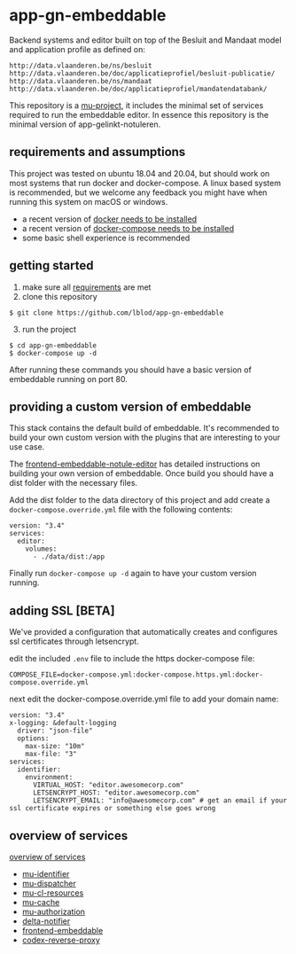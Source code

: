 # app-gn-embeddable
Backend systems and editor built on top of the Besluit and Mandaat model and application profile as defined on:

    http://data.vlaanderen.be/ns/besluit
    http://data.vlaanderen.be/doc/applicatieprofiel/besluit-publicatie/
    http://data.vlaanderen.be/ns/mandaat
    http://data.vlaanderen.be/doc/applicatieprofiel/mandatendatabank/

This repository is a [mu-project](https://github.com/mu-semtech/mu-project), it includes the minimal set of services required to run the embeddable editor. In essence this repository is the minimal version of app-gelinkt-notuleren.

## requirements and assumptions
This project was tested on ubuntu 18.04 and 20.04, but should work on most systems that run docker and docker-compose. A linux based system is recommended, but we welcome any feedback you might have when running this system on macOS or windows.

 * a recent version of [docker needs to be installed](https://docs.docker.com/get-docker/)
 * a recent version of [docker-compose needs to be installed](https://docs.docker.com/compose/install/)
 * some basic shell experience is recommended
 
## getting started
 
 1. make sure all [requirements](#requirements-and-assumptions) are met
 2. clone this repository
 ```
 $ git clone https://github.com/lblod/app-gn-embeddable
 ```
 3. run the project
 ```
$ cd app-gn-embeddable
$ docker-compose up -d
 ```

After running these commands you should have a basic version of embeddable running on port 80.

## providing a custom version of embeddable
This stack contains the default build of embeddable. It's recommended to build your own custom version with the plugins that are interesting to your use case.

The [frontend-embeddable-notule-editor](https://github.com/lblod/frontend-embeddable-notule-editor#frontend-embeddable-notule-editor) has detailed instructions on building your own version of embeddable. Once build you should have a dist folder with the necessary files. 

Add the dist folder to the data directory of this project and add create a `docker-compose.override.yml` file with the following contents:

```
version: "3.4"
services:
  editor:
    volumes:
      - ./data/dist:/app
```

Finally run `docker-compose up -d` again to have your custom version running.

## adding SSL [BETA]
We've provided a configuration that automatically creates and configures ssl certificates through letsencrypt.

edit the included `.env` file to include the https docker-compose file:
```
COMPOSE_FILE=docker-compose.yml:docker-compose.https.yml:docker-compose.override.yml
```
next edit the docker-compose.override.yml file to add your domain name:

```
version: "3.4"
x-logging: &default-logging
  driver: "json-file"
  options:
    max-size: "10m"
    max-file: "3"
services:
  identifier:
    environment:
      VIRTUAL_HOST: "editor.awesomecorp.com"
      LETSENCRYPT_HOST: "editor.awesomecorp.com"
      LETSENCRYPT_EMAIL: "info@awesomecorp.com" # get an email if your ssl certificate expires or something else goes wrong
```

## overview of services
[overview of services](https://raw.githubusercontent.com/lblod/app-gn-embeddable/master/docs/gn-embeddable-services-overview.svg)

 * [mu-identifier](https://github.com/mu-semtech/mu-identifier)
 * [mu-dispatcher](https://github.com/mu-semtech/mu-dispatcher)
 * [mu-cl-resources](https://github.com/mu-semtech/mu-cl-resources)
 * [mu-cache](https://github.com/mu-semtech/mu-cache)
 * [mu-authorization](https://github.com/mu-semtech/mu-authorization/)
 * [delta-notifier](https://github.com/mu-semtech/delta-notifier/)
 * [frontend-embeddable](https://github.com/lblod/frontend-embeddable-notule-editor)
 * [codex-reverse-proxy](https://github.com/lblod/codex-reverse-proxy-service)
 
